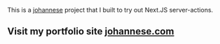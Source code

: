 This is a [johannese](https://johannese.com) project that I built to try out Next.JS server-actions.

## Visit my portfolio site [johannese.com](https://johannese.com)
